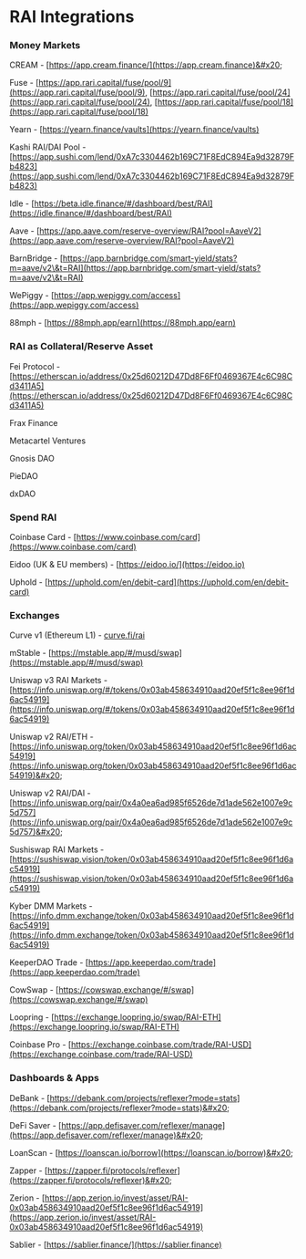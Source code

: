# RAI Integrations

### Money Markets

CREAM - [https://app.cream.finance/](https://app.cream.finance)&#x20;

Fuse - [https://app.rari.capital/fuse/pool/9](https://app.rari.capital/fuse/pool/9), [https://app.rari.capital/fuse/pool/24](https://app.rari.capital/fuse/pool/24), [https://app.rari.capital/fuse/pool/18](https://app.rari.capital/fuse/pool/18)

Yearn - [https://yearn.finance/vaults](https://yearn.finance/vaults) 

Kashi RAI/DAI Pool - [https://app.sushi.com/lend/0xA7c3304462b169C71F8EdC894Ea9d32879Fb4823](https://app.sushi.com/lend/0xA7c3304462b169C71F8EdC894Ea9d32879Fb4823)

Idle - [https://beta.idle.finance/#/dashboard/best/RAI](https://idle.finance/#/dashboard/best/RAI)

Aave - [https://app.aave.com/reserve-overview/RAI?pool=AaveV2](https://app.aave.com/reserve-overview/RAI?pool=AaveV2)

BarnBridge - [https://app.barnbridge.com/smart-yield/stats?m=aave/v2\&t=RAI](https://app.barnbridge.com/smart-yield/stats?m=aave/v2\&t=RAI)

WePiggy - [https://app.wepiggy.com/access](https://app.wepiggy.com/access)

88mph - [https://88mph.app/earn](https://88mph.app/earn)

### RAI as Collateral/Reserve Asset

Fei Protocol - [https://etherscan.io/address/0x25d60212D47Dd8F6Ff0469367E4c6C98Cd3411A5](https://etherscan.io/address/0x25d60212D47Dd8F6Ff0469367E4c6C98Cd3411A5) 

Frax Finance

Metacartel Ventures

Gnosis DAO

PieDAO

dxDAO

### Spend RAI

Coinbase Card - [https://www.coinbase.com/card](https://www.coinbase.com/card)

Eidoo (UK & EU members) - [https://eidoo.io/](https://eidoo.io)

Uphold - [https://uphold.com/en/debit-card](https://uphold.com/en/debit-card)

### Exchanges

Curve v1 (Ethereum L1) - [curve.fi/rai](https://t.co/FyP1mD9uDa)&#x20;

mStable - [https://mstable.app/#/musd/swap](https://mstable.app/#/musd/swap)

Uniswap v3 RAI Markets - [https://info.uniswap.org/#/tokens/0x03ab458634910aad20ef5f1c8ee96f1d6ac54919](https://info.uniswap.org/#/tokens/0x03ab458634910aad20ef5f1c8ee96f1d6ac54919)

Uniswap v2 RAI/ETH - [https://info.uniswap.org/token/0x03ab458634910aad20ef5f1c8ee96f1d6ac54919](https://info.uniswap.org/token/0x03ab458634910aad20ef5f1c8ee96f1d6ac54919)&#x20;

Uniswap v2 RAI/DAI - [https://info.uniswap.org/pair/0x4a0ea6ad985f6526de7d1ade562e1007e9c5d757](https://info.uniswap.org/pair/0x4a0ea6ad985f6526de7d1ade562e1007e9c5d757)&#x20;

Sushiswap RAI Markets - [https://sushiswap.vision/token/0x03ab458634910aad20ef5f1c8ee96f1d6ac54919](https://sushiswap.vision/token/0x03ab458634910aad20ef5f1c8ee96f1d6ac54919)

Kyber DMM Markets - [https://info.dmm.exchange/token/0x03ab458634910aad20ef5f1c8ee96f1d6ac54919](https://info.dmm.exchange/token/0x03ab458634910aad20ef5f1c8ee96f1d6ac54919)

KeeperDAO Trade - [https://app.keeperdao.com/trade](https://app.keeperdao.com/trade)

CowSwap - [https://cowswap.exchange/#/swap](https://cowswap.exchange/#/swap)

Loopring - [https://exchange.loopring.io/swap/RAI-ETH](https://exchange.loopring.io/swap/RAI-ETH)

Coinbase Pro - [https://exchange.coinbase.com/trade/RAI-USD](https://exchange.coinbase.com/trade/RAI-USD) 

### Dashboards & Apps

DeBank - [https://debank.com/projects/reflexer?mode=stats](https://debank.com/projects/reflexer?mode=stats)&#x20;

DeFi Saver - [https://app.defisaver.com/reflexer/manage](https://app.defisaver.com/reflexer/manage)&#x20;

LoanScan - [https://loanscan.io/borrow](https://loanscan.io/borrow)&#x20;

Zapper - [https://zapper.fi/protocols/reflexer](https://zapper.fi/protocols/reflexer)&#x20;

Zerion - [https://app.zerion.io/invest/asset/RAI-0x03ab458634910aad20ef5f1c8ee96f1d6ac54919](https://app.zerion.io/invest/asset/RAI-0x03ab458634910aad20ef5f1c8ee96f1d6ac54919)

Sablier - [https://sablier.finance/](https://sablier.finance)  
